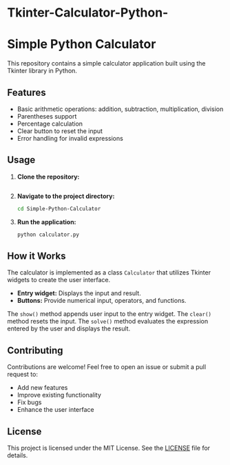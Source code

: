 # Tkinter-Calculator-Python-



# Simple Python Calculator

This repository contains a simple calculator application built using the Tkinter library in Python.

## Features

* Basic arithmetic operations: addition, subtraction, multiplication, division
* Parentheses support
* Percentage calculation
* Clear button to reset the input
* Error handling for invalid expressions

## Usage

1. **Clone the repository:**
   ```bash

   ```

2. **Navigate to the project directory:**
   ```bash
   cd Simple-Python-Calculator
   ```

3. **Run the application:**
   ```bash
   python calculator.py
   ```

## How it Works

The calculator is implemented as a class `Calculator` that utilizes Tkinter widgets to create the user interface. 

* **Entry widget:** Displays the input and result.
* **Buttons:** Provide numerical input, operators, and functions.

The `show()` method appends user input to the entry widget. The `clear()` method resets the input. The `solve()` method evaluates the expression entered by the user and displays the result.

## Contributing

Contributions are welcome! Feel free to open an issue or submit a pull request to:

* Add new features
* Improve existing functionality
* Fix bugs
* Enhance the user interface

## License

This project is licensed under the MIT License. See the [LICENSE](LICENSE) file for details.



